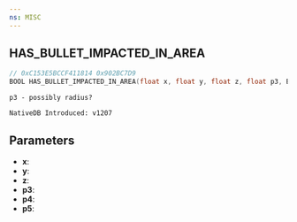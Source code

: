```yaml
---
ns: MISC
---
```

## HAS_BULLET_IMPACTED_IN_AREA

```c
// 0xC153E5BCCF411814 0x902BC7D9
BOOL HAS_BULLET_IMPACTED_IN_AREA(float x, float y, float z, float p3, BOOL p4, BOOL p5);
```

```
p3 - possibly radius?

NativeDB Introduced: v1207
```

## Parameters
* **x**:
* **y**:
* **z**:
* **p3**:
* **p4**:
* **p5**:
